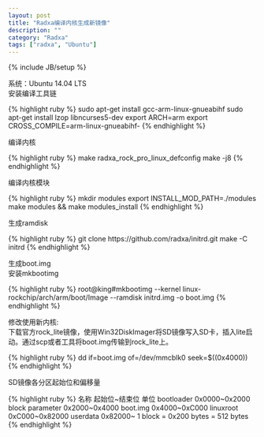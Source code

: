 ```yaml
---
layout: post
title: "Radxa编译内核生成新镜像"
description: ""
category: "Radxa" 
tags: ["radxa", "Ubuntu"]
---
```

{% include JB/setup %}
<p>
系统：Ubuntu 14.04 LTS  <br/>
安装编译工具链
</p>
{% highlight ruby %}
sudo apt-get install gcc-arm-linux-gnueabihf
sudo apt-get install lzop libncurses5-dev
export ARCH=arm
export CROSS_COMPILE=arm-linux-gnueabihf-
{% endhighlight %}
<p>
编译内核
</p>
{% highlight ruby %}
make radxa_rock_pro_linux_defconfig
make -j8
{% endhighlight %}
<p>
编译内核模块
</p>
{% highlight ruby %}
mkdir modules
export INSTALL_MOD_PATH=./modules
make modules && make modules_install
{% endhighlight %}
<p>
生成ramdisk <br/>
</p>
{% highlight ruby %}
git clone https://github.com/radxa/initrd.git
make -C initrd
{% endhighlight %}
<p>
生成boot.img <br/>
安装mkbootimg
</p>
{% highlight ruby %}
root@king#mkbootimg --kernel linux-rockchip/arch/arm/boot/Image --ramdisk initrd.img -o boot.img
{% endhighlight %}
<p>
修改使用新内核: <br/>
下载官方rock_lite镜像，使用Win32DiskImager将SD镜像写入SD卡，插入lite启动。通过scp或者工具将boot.img传输到rock_lite上。
</p>
{% highlight ruby %}
dd if=boot.img of=/dev/mmcblk0 seek=$((0x4000))
{% endhighlight %}
<p>
SD镜像各分区起始位和偏移量
</p>
{% highlight ruby %}
名称		起始位~结束位	单位
bootloader	0x0000~0x2000	block
parameter	0x2000~0x4000
boot.img	0x4000~0xC000
linuxroot	0xC000~0x82000
userdata	0x82000~
1 block = 0x200 bytes = 512 bytes
{% endhighlight %}




















